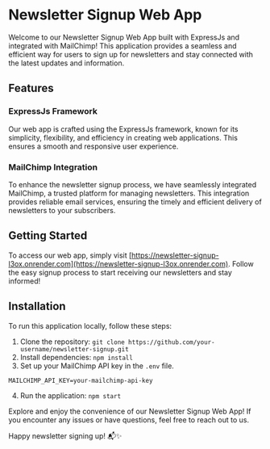 # Newsletter Signup Web App

Welcome to our Newsletter Signup Web App built with ExpressJs and integrated with MailChimp! This application provides a seamless and efficient way for users to sign up for newsletters and stay connected with the latest updates and information.

## Features

### ExpressJs Framework

Our web app is crafted using the ExpressJs framework, known for its simplicity, flexibility, and efficiency in creating web applications. This ensures a smooth and responsive user experience.

### MailChimp Integration

To enhance the newsletter signup process, we have seamlessly integrated MailChimp, a trusted platform for managing newsletters. This integration provides reliable email services, ensuring the timely and efficient delivery of newsletters to your subscribers.

## Getting Started

To access our web app, simply visit [https://newsletter-signup-l3ox.onrender.com](https://newsletter-signup-l3ox.onrender.com). Follow the easy signup process to start receiving our newsletters and stay informed!

## Installation

To run this application locally, follow these steps:

1. Clone the repository: `git clone https://github.com/your-username/newsletter-signup.git`
2. Install dependencies: `npm install`
3. Set up your MailChimp API key in the `.env` file.

```env
MAILCHIMP_API_KEY=your-mailchimp-api-key
```

4. Run the application: `npm start`
   
Explore and enjoy the convenience of our Newsletter Signup Web App! If you encounter any issues or have questions, feel free to reach out to us.

Happy newsletter signing up! 📬✨
